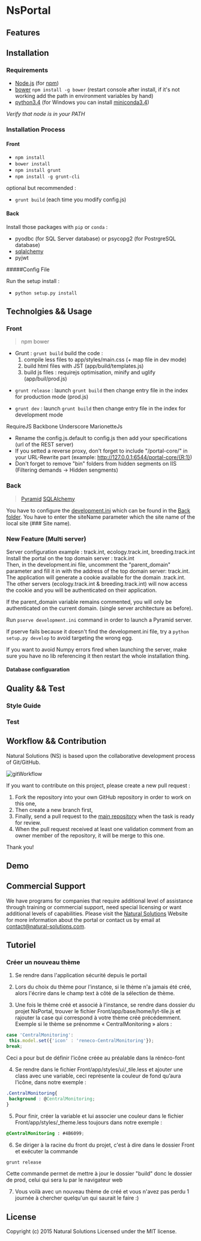 # NsPortal




## Features


## Installation


### Requirements

 - [Node.js](https://nodejs.org/) (for [npm](https://www.npmjs.com/))
 - [bower](http://bower.io/) `npm install -g bower` (restart console after install, if it's not working add the path in environment variables by hand)
 - [python3.4](https://www.python.org/download/releases/3.4.0/) (for Windows you can install [miniconda3.4](http://conda.pydata.org/miniconda.html))


*Verify that node is in your PATH*

### Installation Process

#### Front
- `npm install`
- `bower install`
- `npm install grunt`
- `npm install -g grunt-cli`

optional but recommended :

- `grunt build` (each time you modify config.js)

#### Back

Install those packages with `pip` or `conda` :

- pyodbc (for SQL Server database) or psycopg2 (for PostrgreSQL database)
- [sqlalchemy](http://www.sqlalchemy.org/)
- pyjwt

#####Config File

Run the setup install : 
- `python setup.py install`


## Technolgies && Usage

### Front

> npm
> bower

* Grunt :
 `grunt build` build the code : 
  1. compile less files to app/styles/main.css (+ map file in dev mode)
  2. build html files with JST (app/build/templates.js)
  3. build js files : requirejs optimisation, minify and uglify (app/buil/prod.js)

- `grunt release` : launch `grunt build` then change entry file in the index for production mode (prod.js)

- `grunt dev` : launch `grunt build` then change entry file in the index for development mode

 RequireJS
 Backbone Underscore
 MarionetteJs

- Rename the config.js.default to config.js then add your specifications (url of the REST server)
- If you setted a reverse proxy, don't forget to include "/portal-core/" in your URL-Rewrite part (example: http://127.0.0.1:6544/portal-core/{R:1})
- Don't forget to remove "bin" folders from hidden segments on IIS (Filtering demands -> Hidden sengments)

### Back

 >[Pyramid](http://docs.pylonsproject.org/projects/pyramid/en/latest/)
 >[SQLAlchemy](http://www.sqlalchemy.org/)


You have to configure the [development.ini](https://github.com/NaturalSolutions/NsPortal/tree/master/Back/development.ini.default) which can be found in the [Back folder](https://github.com/NaturalSolutions/NsPortal/tree/master/Back/).
You have to enter the siteName parameter which the site name of the local site (### Site name).

### New Feature (Multi server)
Server configuration example : track.int, ecology.track.int, breeding.track.int  
Install the portal on the top domain server : track.int  
Then, in the development.ini file, uncomment the "parent_domain" parameter and fill it in with the address of the top domain server: track.int.  
The application will generate a cookie available for the domain .track.int. The other servers (ecology.track.int & breeding.track.int) will now access the cookie and you will be authenticated on their application.  
    
If the parent_domain variable remains commented, you will only be authenticated on the current domain. (single server architecture as before).

Run `pserve development.ini` command in order to launch a Pyramid server.

If pserve fails because it doesn't find the development.ini file, try a `python setup.py develop` to avoid targeting the wrong egg.

If you want to avoid Numpy errors fired when launching the server, make sure you have no lib referencing it then restart the whole installation thing. 

#### Database configuaration

## Quality && Test

### Style Guide

### Test

## Workflow && Contribution

Natural Solutions (NS) is based upon the collaborative development process of Git/GitHub.

![gitWorkflow](http://img11.hostingpics.net/pics/424731gitflow.png)

If you want to contribute on this project, please create a new pull request :
1. Fork the repository into your own GitHub repository in order to work on this one,
2. Then create a new branch first,
3. Finally, send a pull request to the [main repository](https://github.com/NaturalSolutions/NsPortal/) when the task is ready for review.
4. When the pull request received at least one validation comment from an owner member of the repository, it will be merge to this one.

Thank you!


## Demo


## Commercial Support

We have programs for companies that require additional level of assistance through training or commercial support, need special licensing or want additional levels of capabilities. Please visit the [Natural Solutions](http://www.natural-solutions.eu/) Website for more information about the portal or contact us by email at contact@natural-solutions.com.

## Tutoriel

### Créer un nouveau thème

1. Se rendre dans l'application sécurité depuis le portail

2. Lors du choix du thème pour l'instance, si le thème n'a jamais été créé, alors l'écrire dans le champ text à côté de la sélection de thème.

3. Une fois le thème créé et associé à l’instance, se rendre dans dossier du projet NsPortal, trouver le fichier Front/app/base/home/lyt-tile.js et rajouter la case qui correspond à votre thème créé précédemment. Exemple si le thème se prénomme « CentralMonitoring » alors :
```js
case 'CentralMonitoring':
 this.model.set({'icon' : 'reneco-CentralMonitoring'});
break;
```
Ceci a pour but de définir l’icône créée au préalable dans la rénéco-font

4. Se rendre dans le fichier  Front/app/styles/ui/_tile.less et ajouter une class avec une variable, ceci représente la couleur de fond qu’aura l’icône, dans notre exemple :
```css
.CentralMonitoring{
 background : @CentralMonitoring;
}
```
5. Pour finir, créer la variable et lui associer une couleur dans le fichier Front/app/styles/_theme.less toujours dans notre exemple :
```css
@CentralMonitoring : #4B6099;
```

6. Se diriger à la racine du front du projet, c'est à dire dans le dossier Front et exécuter la commande
```cmd
grunt release
```
Cette commande permet de mettre à jour le dossier "build" donc le dossier de prod, celui qui sera lu par le navigateur web

7. Vous voilà avec un nouveau thème de créé et vous n'avez pas perdu 1 journée à chercher quelqu'un qui saurait le faire :)

## License

Copyright (c) 2015 Natural Solutions
Licensed under the MIT license.
